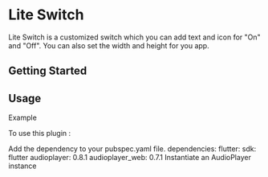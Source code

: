 # Lite Switch

Lite Switch is a customized switch which you can add text and icon for "On" and "Off".
You can also set the width and height for you app.

## Getting Started

## Usage
Example

To use this plugin :

Add the dependency to your pubspec.yaml file.
  dependencies:
    flutter:
      sdk: flutter
    audioplayer: 0.8.1
    audioplayer_web: 0.7.1
Instantiate an AudioPlayer instance

